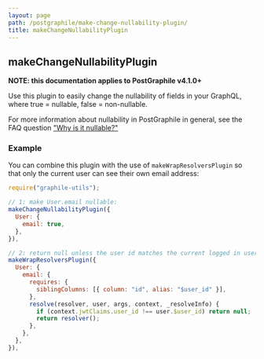 ```yaml
---
layout: page
path: /postgraphile/make-change-nullability-plugin/
title: makeChangeNullabilityPlugin
---
```


## makeChangeNullabilityPlugin

**NOTE: this documentation applies to PostGraphile v4.1.0+**

Use this plugin to easily change the nullability of fields in your GraphQL, where true = nullable, false = non-nullable.

For more information about nullability in PostGraphile in general, see the FAQ question ["Why is it nullable?"](/why-nullable/)

### Example

You can combine this plugin with the use of `makeWrapResolversPlugin` so that only the current user can see their own email address:

```js
require("graphile-utils");

// 1: make User.email nullable:
makeChangeNullabilityPlugin({
  User: {
    email: true,
  },
}),

// 2: return null unless the user id matches the current logged in user_id
makeWrapResolversPlugin({
  User: {
    email: {
      requires: {
        siblingColumns: [{ column: "id", alias: "$user_id" }],
      },
      resolve(resolver, user, args, context, _resolveInfo) {
        if (context.jwtClaims.user_id !== user.$user_id) return null;
        return resolver();
      },
    },
  },
}),
```